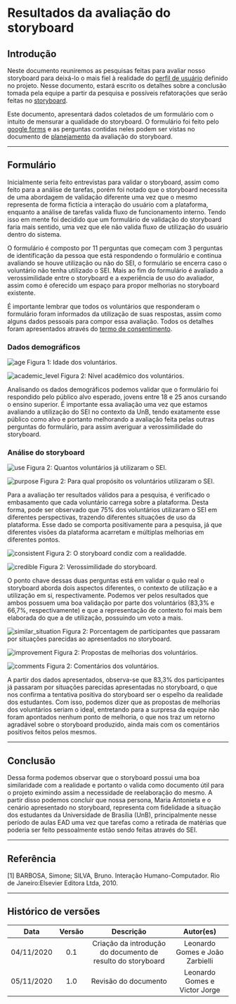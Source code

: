# Resultados da avaliação do storyboard

## Introdução

Neste documento reuniremos as pesquisas feitas para avaliar nosso storyboard para deixá-lo o mais fiel à realidade do [perfil de usuário](../../use_context/user_profiles.md) definido no projeto. Nesse documento, estará escrito os detalhes sobre a conclusão tomada pela equipe a partir da pesquisa e possíveis refatorações que serão feitas no [storyboard](../../use_context/storyboards.md).

Este documento, apresentará dados coletados de um formulário com o intuito de mensurar a qualidade do storyboard. O formulário foi feito pelo [google forms](https://docs.google.com/forms/u/0/) e as perguntas contidas neles podem ser vistas no documento de [planejamento](./evaluation/storyboard/planning) da avaliação do storyboard.

---

## Formulário

Inicialmente seria feito entrevistas para validar o storyboard, assim como feito para a análise de tarefas, porém foi notado que o storyboard necessita de uma abordagem de validação diferente uma vez que o mesmo representa de forma fictícia a interação do usuário com a plataforma, enquanto a análise de tarefas valida fluxo de funcionamento interno. Tendo isso em mente foi decidido que um formulário de validação do storyboard faria mais sentido, uma vez que ele não valida fluxo de utilização do usuário dentro do sistema.

O formulário é composto por 11 perguntas que começam com 3 perguntas de identificação da pessoa que está respondendo o formulário e continua avaliando se houve utilização ou não do SEI, o formulário se encerra caso o voluntário não tenha utilizado o SEI. Mais ao fim do formulário é avaliado a verossimilidade entre o storyboard e a experiência de uso do avaliador, assim como é oferecido um espaço para propor melhorias no storyboard existente.

É importante lembrar que todos os voluntários que responderam o formulário foram informados da utilização de suas respostas, assim como alguns dados pessoais para compor essa avaliação. Todos os detalhes foram apresentados através do [termo de consentimento](./evaluation/task_analysis/consent_form).

### Dados demográficos

![age](../../assets/images/storyboard/age.png)
Figura 1: Idade dos voluntários.

![academic_level](../../assets/images/storyboard/academic_level.png)
Figura 2: Nível acadêmico dos voluntários.

Analisando os dados demográficos podemos validar que o formulário foi respondido pelo público alvo esperado, jovens entre 18 e 25 anos cursando o ensino superior. É importante essa avaliação uma vez que estamos avaliando a utilização do SEI no contexto da UnB, tendo exatamente esse público como alvo e portanto melhorando a avaliação feita pelas outras perguntas do formulário, para assim averiguar a verossimilidade do storyboard.

### Análise do storyboard

![use](../../assets/images/storyboard/use.png)
Figura 2: Quantos voluntários já utilizaram o SEI.

![purpose](../../assets/images/storyboard/purpose.png)
Figura 2: Para qual propósito os voluntários utilizaram o SEI.

Para a avaliação ter resultados válidos para a pesquisa, é verificado o embasamento que cada voluntário carrega sobre a plataforma. Desta forma, pode ser observado que 75% dos voluntários utilizaram o SEI em diferentes perspectivas, trazendo diferentes situações de uso da plataforma. Esse dado se comporta positivamente para a pesquisa, já que diferentes visões da plataforma acarretam e múltiplas melhorias em diferentes pontos.

![consistent](../../assets/images/storyboard/consistent.png)
Figura 2: O storyboard condiz com a realidadde.

![credible](../../assets/images/storyboard/credible.png)
Figura 2: Verossimilidade do storyboard.

O ponto chave dessas duas perguntas está em validar o quão real o storyboard aborda dois aspectos diferentes, o contexto de utilização e a utilização em si, respectivamente. Podemos ver pelos resultados que ambos possuem uma boa validação por parte dos voluntários (83,3% e 66,7%, respectivamente) e que a representação de contexto foi mais bem elaborada do que a de utilização, possuindo um voto a mais.

![similar_situation](../../assets/images/storyboard/similar_situation.png)
Figura 2: Porcentagem de participantes que passaram por situações parecidas ao apresentados no storyboard.

![improvement](../../assets/images/storyboard/improvement.png)
Figura 2: Propostas de melhorias dos voluntários.

![comments](../../assets/images/storyboard/comments.png)
Figura 2: Comentários dos voluntários.

A partir dos dados apresentados, observa-se que 83,3% dos participantes já passaram por situações parecidas apresentadas no storyboard, o que nos confirma a tentativa positiva do storyboard ser o espelho da realidade dos estudantes. Com isso, podemos dizer que as propostas de melhorias dos voluntários seriam o ideal, entretando para a surpresa da equipe não foram apontados nenhum ponto de melhoria, o que nos traz um retorno agradável sobre o storyboard produzido, ainda mais com os comentários positivos feitos pelos mesmos.

---

## Conclusão

Dessa forma podemos observar que o storyboard possui uma boa similaridade com a realidade e portanto o valida como documento útil para o projeto eximindo assim a necessidade de reelaboração do mesmo. A partir disso podemos concluir que nossa persona, Maria Antonieta e o cenário apresentado no storyboard, representa com fidelidade a situação dos estudantes da Universidade de Brasília (UnB), principalmente nesse período de aulas EAD uma vez que tarefas como a retirada de matérias que poderia ser feito pessoalmente estão sendo feitas através do SEI.

---

## Referência

[1] BARBOSA, Simone; SILVA, Bruno. Interação Humano-Computador. Rio de Janeiro:Elsevier Editora Ltda, 2010.

---

## Histórico de versões

|    Data    | Versão |                          Descrição                          |            Autor(es)            |
| :--------: | :----: | :---------------------------------------------------------: | :-----------------------------: |
| 04/11/2020 |  0.1   | Criação da introdução do documento de resulto do storyboard | Leonardo Gomes e João Zarbielli |
| 05/11/2020 |  1.0   |                    Revisão do documento                     |  Leonardo Gomes e Victor Jorge  |
